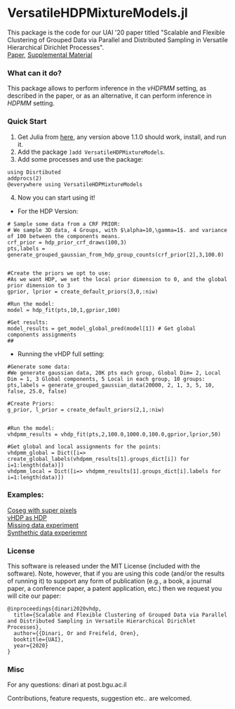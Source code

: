 # VersatileHDPMixtureModels.jl


This package is the code for our UAI '20 paper titled "Scalable and Flexible Clustering of Grouped Data via Parallel and Distributed Sampling in Versatile Hierarchical Dirichlet Processes". <br>
[Paper](https://www.cs.bgu.ac.il/~orenfr/papers/Dinari_UAI_2020.pdf),
[Supplemental Material](https://www.cs.bgu.ac.il/~orenfr/papers/Dinari_UAI_2020_supmat.pdf) <br>


### What can it do?

This package allows to perform inference in the *vHDPMM* setting, as described in the paper, or as an alternative, it can perform inference in *HDPMM* setting.

### Quick Start

1. Get Julia from [here](https://julialang.org/), any version above 1.1.0 should work, install, and run it.
2. Add the package `]add VersatileHDPMixtureModels`.
3. Add some processes and use the package:
```
using Disrtibuted
addprocs(2)
@everywhere using VersatileHDPMixtureModels
```
4. Now you can start using it!
* For the HDP Version:
```
# Sample some data from a CRF PRIOR:
# We sample 3D data, 4 Groups, with $\alpha=10,\gamma=1$. and variance of 100 between the components means.
crf_prior = hdp_prior_crf_draws(100,3)
pts,labels = generate_grouped_gaussian_from_hdp_group_counts(crf_prior[2],3,100.0)


#Create the priors we opt to use:
#As we want HDP, we set the local prior dimension to 0, and the global prior dimension to 3
gprior, lprior = create_default_priors(3,0,:niw)

#Run the model:
model = hdp_fit(pts,10,1,gprior,100)

#Get results:
model_results = get_model_global_pred(model[1]) # Get global components assignments
##
```

* Running the vHDP full setting:
```
#Generate some data:
#We generate gaussian data, 20K pts each group, Global Dim= 2, Local Dim = 1, 3 Global components, 5 Local in each group, 10 groups:
pts,labels = generate_grouped_gaussian_data(20000, 2, 1, 3, 5, 10, false, 25.0, false)

#Create Priors:
g_prior, l_prior = create_default_priors(2,1,:niw)


#Run the model:
vhdpmm_results = vhdp_fit(pts,2,100.0,1000.0,100.0,gprior,lprior,50)

#Get global and local assignments for the points:
vhdpmm_global = Dict([i=> create_global_labels(vhdpmm_results[1].groups_dict[i]) for i=1:length(data)])
vhdpmm_local = Dict([i=> vhdpmm_results[1].groups_dict[i].labels for i=1:length(data)])
```


### Examples:
[Coseg with super pixels](https://nbviewer.jupyter.org/github/BGU-CS-VIL/VersatileHDPMixtureModels.jl/blob/master/examples/Coseg.ipynb) <br>
[vHDP as HDP](https://nbviewer.jupyter.org/github/BGU-CS-VIL/VersatileHDPMixtureModels.jl/blob/master/examples/vHDPasHDPGMM.ipynb) <br>
[Missing data experiment](https://nbviewer.jupyter.org/github/BGU-CS-VIL/VersatileHDPMixtureModels.jl/blob/master/examples/MissingData.ipynb) <br>
[Synthethic data experiemnt](https://nbviewer.jupyter.org/github/BGU-CS-VIL/VersatileHDPMixtureModels.jl/blob/master/examples/SynthethicData.ipynb)

### License

This software is released under the MIT License (included with the software). Note, however, that if you are using this code (and/or the results of running it) to support any form of publication (e.g., a book, a journal paper, a conference paper, a patent application, etc.) then we request you will cite our paper:

```
@inproceedings{dinari2020vhdp,
  title={Scalable and Flexible Clustering of Grouped Data via Parallel and Distributed Sampling in Versatile Hierarchical Dirichlet Processes},
  author={{Dinari, Or and Freifeld, Oren},
  booktitle={UAI},
  year={2020}
}
```

### Misc

For any questions: dinari at post.bgu.ac.il

Contributions, feature requests, suggestion etc.. are welcomed.



